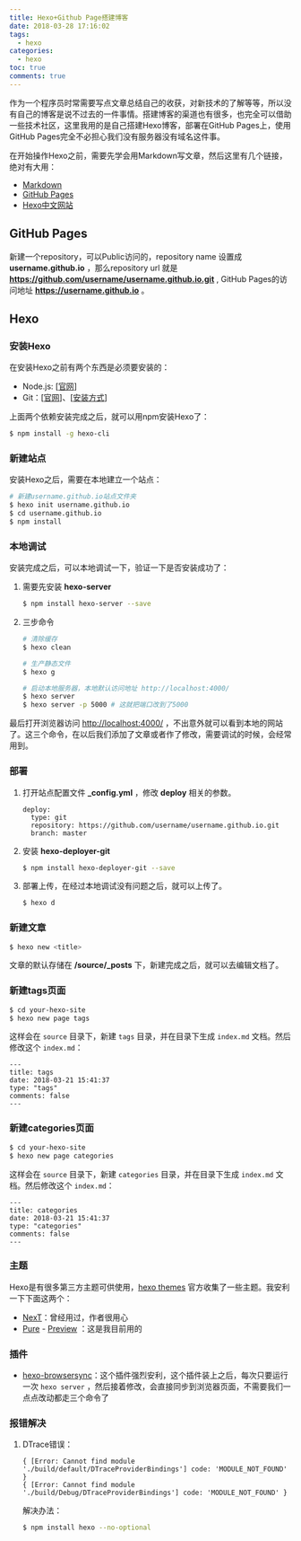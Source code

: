```yaml
---
title: Hexo+Github Page搭建博客
date: 2018-03-28 17:16:02
tags:
  - hexo
categories:
  - hexo
toc: true
comments: true
---
```


作为一个程序员时常需要写点文章总结自己的收获，对新技术的了解等等，所以没有自己的博客是说不过去的一件事情。搭建博客的渠道也有很多，也完全可以借助一些技术社区，这里我用的是自己搭建Hexo博客，部署在GitHub Pages上，使用GitHub Pages完全不必担心我们没有服务器没有域名这件事。

在开始操作Hexo之前，需要先学会用Markdown写文章，然后这里有几个链接，绝对有大用：

- [Markdown](http://wowubuntu.com/markdown/index.html)
- [GitHub Pages](https://pages.github.com/)
- [Hexo中文网站](https://hexo.io/zh-cn/)

## GitHub Pages

新建一个repository，可以Public访问的，repository name 设置成 **username.github.io** ，那么repository url 就是 **https://github.com/username/username.github.io.git** , GitHub Pages的访问地址 **https://username.github.io** 。

## Hexo

### 安装Hexo

在安装Hexo之前有两个东西是必须要安装的：
- Node.js: [[官网](https://nodejs.org/en/)] 
- Git：[[官网](http://git-scm.com/)]、[[安装方式](https://git-scm.com/book/zh/v2/%E8%B5%B7%E6%AD%A5-%E5%AE%89%E8%A3%85-Git)]

上面两个依赖安装完成之后，就可以用npm安装Hexo了：

``` bash
$ npm install -g hexo-cli
```

### 新建站点

安装Hexo之后，需要在本地建立一个站点：

``` bash
# 新建username.github.io站点文件夹
$ hexo init username.github.io
$ cd username.github.io
$ npm install
```

### 本地调试

安装完成之后，可以本地调试一下，验证一下是否安装成功了：

1. 需要先安装 **hexo-server**
  
   ```bash
   $ npm install hexo-server --save
   ```

2. 三步命令
  
   ``` bash
   # 清除缓存
   $ hexo clean
   
   # 生产静态文件
   $ hexo g
   
   # 启动本地服务器，本地默认访问地址 http://localhost:4000/
   $ hexo server
   $ hexo server -p 5000 # 这就把端口改到了5000
   ```

最后打开浏览器访问 [http://localhost:4000/](http://localhost:4000/) ，不出意外就可以看到本地的网站了。这三个命令，在以后我们添加了文章或者作了修改，需要调试的时候，会经常用到。

### 部署

1. 打开站点配置文件 **_config.yml** ，修改 **deploy** 相关的参数。

   ```
   deploy:
     type: git
     repository: https://github.com/username/username.github.io.git
     branch: master
   ```
   
2. 安装 **hexo-deployer-git**

	``` bash
	$ npm install hexo-deployer-git --save
	```

3. 部署上传，在经过本地调试没有问题之后，就可以上传了。
  
   ``` bash
   $ hexo d
   ```

### 新建文章

```bash
$ hexo new <title>
```

文章的默认存储在 **/source/_posts** 下，新建完成之后，就可以去编辑文档了。 

### 新建tags页面

```bash
$ cd your-hexo-site
$ hexo new page tags
```

这样会在 `source` 目录下，新建 `tags` 目录，并在目录下生成 `index.md` 文档。然后修改这个 `index.md`：

```
---
title: tags
date: 2018-03-21 15:41:37
type: "tags"
comments: false
---
```

### 新建categories页面

```bash
$ cd your-hexo-site
$ hexo new page categories
```

这样会在 `source` 目录下，新建 `categories` 目录，并在目录下生成 `index.md` 文档。然后修改这个 `index.md`：

```
---
title: categories
date: 2018-03-21 15:41:37
type: "categories"
comments: false
---
```

### 主题

Hexo是有很多第三方主题可供使用，[hexo themes](https://hexo.io/themes/) 官方收集了一些主题。我安利一下下面这两个：

- [NexT](http://theme-next.iissnan.com/getting-started.html)：曾经用过，作者很用心
- [Pure](https://github.com/cofess/hexo-theme-pure) - [Preview](http://blog.cofess.com) ：这是我目前用的

### 插件

- [hexo-browsersync](https://github.com/hexojs/hexo-browsersync)：这个插件强烈安利，这个插件装上之后，每次只要运行一次 `hexo server` ，然后接着修改，会直接同步到浏览器页面，不需要我们一点点改动都走三个命令了

### 报错解决

1. DTrace错误：

   ```
   { [Error: Cannot find module './build/default/DTraceProviderBindings'] code: 'MODULE_NOT_FOUND' }
   { [Error: Cannot find module './build/Debug/DTraceProviderBindings'] code: 'MODULE_NOT_FOUND' }
   ```
   
   解决办法：
   
   ``` bash
   $ npm install hexo --no-optional
   ```
